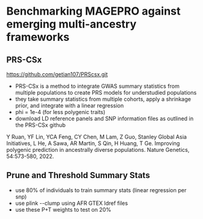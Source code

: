 # Benchmarking MAGEPRO against emerging multi-ancestry frameworks

## PRS-CSx
https://github.com/getian107/PRScsx.git
- PRS-CSx is a method to integrate GWAS summary statistics from multiple populations to create PRS models for understudied populations
- they take summary statistics from multiple cohorts, apply a shrinkage prior, and integrate with a linear regression
- phi = 1e-4 (for less polygenic traits)
- download LD reference panels and SNP information files as outlined in the PRS-CSx github

Y Ruan, YF Lin, YCA Feng, CY Chen, M Lam, Z Guo, Stanley Global Asia Initiatives, L He, A Sawa, AR Martin, S Qin, H Huang, T Ge. Improving polygenic prediction in ancestrally diverse populations. Nature Genetics, 54:573-580, 2022.

## Prune and Threshold Summary Stats
- use 80% of individuals to train summary stats (linear regression per snp)
- use plink --clump using AFR GTEX ldref files
- use these P+T weights to test on 20%



